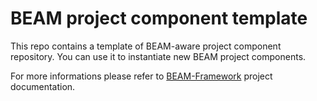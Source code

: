 # BEAM project component template

This repo contains a template of BEAM-aware project component repository. You can use it to instantiate new BEAM project components.

For more informations please refer to [BEAM-Framework](https://github.com/inFullMobile/BEAM-Framework) project documentation.